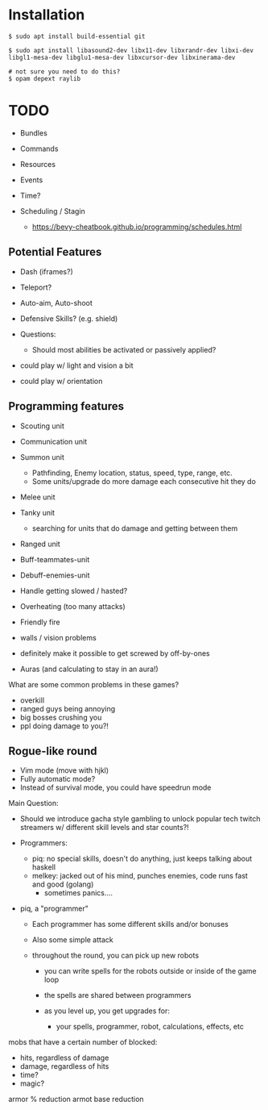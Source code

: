 # Installation

```
$ sudo apt install build-essential git

$ sudo apt install libasound2-dev libx11-dev libxrandr-dev libxi-dev libgl1-mesa-dev libglu1-mesa-dev libxcursor-dev libxinerama-dev

# not sure you need to do this?
$ opam depext raylib

```

# TODO

- Bundles
- Commands
- Resources
- Events
- Time?

- Scheduling / Stagin
  - https://bevy-cheatbook.github.io/programming/schedules.html

## Potential Features

- Dash (iframes?)
- Teleport?
- Auto-aim, Auto-shoot
- Defensive Skills? (e.g. shield)

- Questions:
  - Should most abilities be activated or passively applied?





- could play w/ light and vision a bit
- could play w/ orientation

## Programming features

- Scouting unit
- Communication unit
- Summon unit
  - Pathfinding, Enemy location, status, speed, type, range, etc.
  - Some units/upgrade do more damage each consecutive hit they do
- Melee unit
- Tanky unit
  - searching for units that do damage and getting between them
- Ranged unit
- Buff-teammates-unit
- Debuff-enemies-unit

- Handle getting slowed / hasted?
- Overheating (too many attacks)
- Friendly fire
- walls / vision problems
- definitely make it possible to get screwed by off-by-ones
- Auras (and calculating to stay in an aura!)

What are some common problems in these games?
- overkill
- ranged guys being annoying
- big bosses crushing you
- ppl doing damage to you?!




## Rogue-like round

- Vim mode (move with hjkl)
- Fully automatic mode?
- Instead of survival mode, you could have speedrun mode

Main Question:
- Should we introduce gacha style gambling to unlock popular tech twitch streamers w/
  different skill levels and star counts?!

- Programmers:
  - piq: no special skills, doesn't do anything, just keeps talking about haskell
  - melkey: jacked out of his mind, punches enemies, code runs fast and good (golang)
      - sometimes panics....

- piq, a "programmer"
  - Each programmer has some different skills and/or bonuses
  - Also some simple attack

  - throughout the round, you can pick up new robots
    - you can write spells for the robots outside or inside of the game loop
    - the spells are shared between programmers

    - as you level up, you get upgrades for:
      - your spells, programmer, robot, calculations, effects, etc


mobs that have a certain number of blocked:
- hits, regardless of damage
- damage, regardless of hits
- time?
- magic?


armor % reduction
armot base reduction
